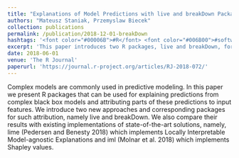 ```yaml
---
title: "Explanations of Model Predictions with live and breakDown Packages"
authors: "Mateusz Staniak, Przemyslaw Biecek"
collection: publications
permalink: /publication/2018-12-01-breakDown
hashtags: '<font color="#00006B">#R</font> <font color="#006B00">#software</font>'
excerpt: 'This paper introduces two R packages, live and breakDown, for attributing predictions from complex black-box models to input features, enhancing interpretability in predictive modeling. The authors compare these new approaches with existing state-of-the-art tools like lime and iml, demonstrating alternative methods for local explanation and model understanding.'
date: 2018-06-01
venue: 'The R Journal'
paperurl: 'https://journal.r-project.org/articles/RJ-2018-072/'
---
```


Complex models are commonly used in predictive modeling. In this paper we present R packages that can be used for explaining predictions from complex black box models and attributing parts of these predictions to input features. We introduce two new approaches and corresponding packages for such attribution, namely live and breakDown. We also compare their results with existing implementations of state-of-the-art solutions, namely, lime (Pedersen and Benesty 2018) which implements Locally Interpretable Model-agnostic Explanations and iml (Molnar et al. 2018) which implements Shapley values.

